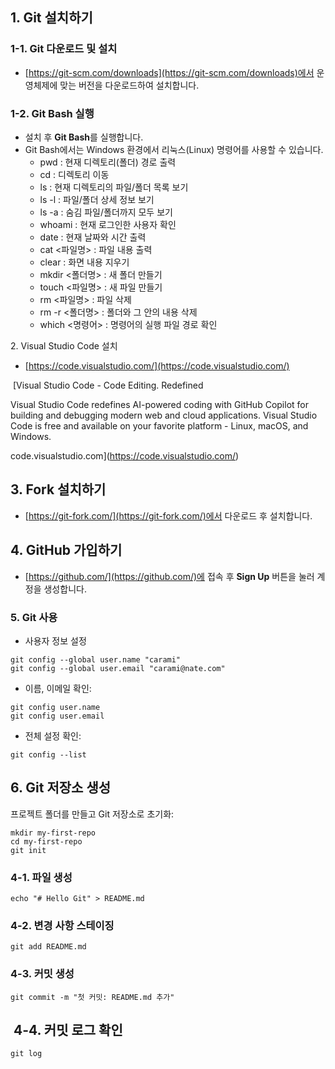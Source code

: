 ## 1\. Git 설치하기

### 1-1. Git 다운로드 및 설치

-   [https://git-scm.com/downloads](https://git-scm.com/downloads)에서 운영체제에 맞는 버전을 다운로드하여 설치합니다.

### 1-2. Git Bash 실행

-   설치 후 **Git Bash**를 실행합니다.
-   Git Bash에서는 Windows 환경에서 리눅스(Linux) 명령어를 사용할 수 있습니다.
    -   pwd : 현재 디렉토리(폴더) 경로 출력
    -   cd : 디렉토리 이동
    -   ls : 현재 디렉토리의 파일/폴더 목록 보기
    -   ls -l : 파일/폴더 상세 정보 보기
    -   ls -a : 숨김 파일/폴더까지 모두 보기
    -   whoami : 현재 로그인한 사용자 확인
    -   date : 현재 날짜와 시간 출력
    -   cat <파일명> : 파일 내용 출력
    -   clear : 화면 내용 지우기
    -   mkdir <폴더명> : 새 폴더 만들기
    -   touch <파일명> : 새 파일 만들기
    -   rm <파일명> : 파일 삭제
    -   rm -r <폴더명> : 폴더와 그 안의 내용 삭제
    -   which <명령어> : 명령어의 실행 파일 경로 확인

2\. Visual Studio Code 설치

-   [https://code.visualstudio.com/](https://code.visualstudio.com/)

 [Visual Studio Code - Code Editing. Redefined

Visual Studio Code redefines AI-powered coding with GitHub Copilot for building and debugging modern web and cloud applications. Visual Studio Code is free and available on your favorite platform - Linux, macOS, and Windows.

code.visualstudio.com](https://code.visualstudio.com/)

## 3\. Fork 설치하기

-   [https://git-fork.com/](https://git-fork.com/)에서 다운로드 후 설치합니다.

## 4\. GitHub 가입하기

-   [https://github.com/](https://github.com/)에 접속 후 **Sign Up** 버튼을 눌러 계정을 생성합니다.

### 5\. Git 사용

-   사용자 정보 설정

```
git config --global user.name "carami"
git config --global user.email "carami@nate.com"
```

-   이름, 이메일 확인:

```
git config user.name
git config user.email
```

-   전체 설정 확인:

```
git config --list
```

## 6\. Git 저장소 생성

프로젝트 폴더를 만들고 Git 저장소로 초기화:

```
mkdir my-first-repo
cd my-first-repo
git init
```

### 4-1. 파일 생성

```
echo "# Hello Git" > README.md
```

### 4-2. 변경 사항 스테이징

```
git add README.md
```

### 4-3. 커밋 생성

```
git commit -m "첫 커밋: README.md 추가"
```

##  4-4. 커밋 로그 확인

```
git log
```
